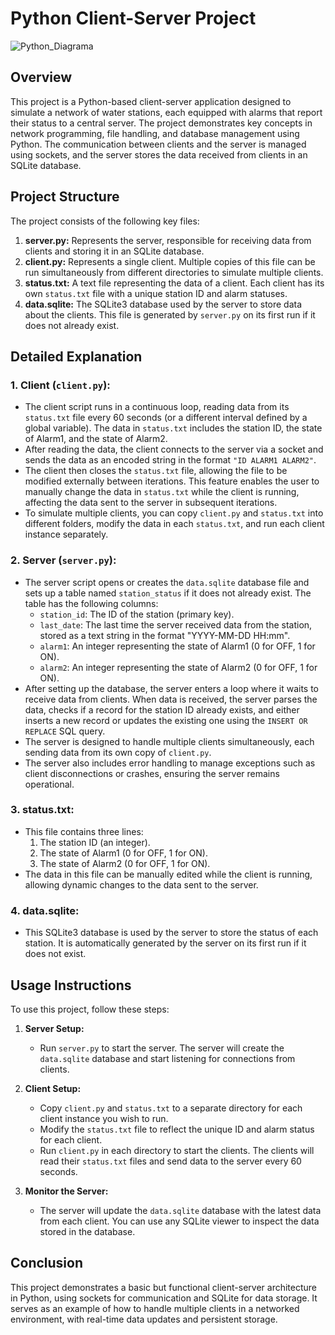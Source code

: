 # Python Client-Server Project

![Python_Diagrama](https://github.com/user-attachments/assets/70452f13-3bb1-459b-b7f9-4a8d7a5c987a)


## Overview

This project is a Python-based client-server application designed to simulate a network of water stations, each equipped with alarms that report their status to a central server. The project demonstrates key concepts in network programming, file handling, and database management using Python. The communication between clients and the server is managed using sockets, and the server stores the data received from clients in an SQLite database.

## Project Structure

The project consists of the following key files:

1. **server.py:** Represents the server, responsible for receiving data from clients and storing it in an SQLite database.
2. **client.py:** Represents a single client. Multiple copies of this file can be run simultaneously from different directories to simulate multiple clients.
3. **status.txt:** A text file representing the data of a client. Each client has its own `status.txt` file with a unique station ID and alarm statuses.
4. **data.sqlite:** The SQLite3 database used by the server to store data about the clients. This file is generated by `server.py` on its first run if it does not already exist.

## Detailed Explanation

### 1. **Client (`client.py`):**

- The client script runs in a continuous loop, reading data from its `status.txt` file every 60 seconds (or a different interval defined by a global variable). The data in `status.txt` includes the station ID, the state of Alarm1, and the state of Alarm2.
- After reading the data, the client connects to the server via a socket and sends the data as an encoded string in the format `"ID ALARM1 ALARM2"`.
- The client then closes the `status.txt` file, allowing the file to be modified externally between iterations. This feature enables the user to manually change the data in `status.txt` while the client is running, affecting the data sent to the server in subsequent iterations.
- To simulate multiple clients, you can copy `client.py` and `status.txt` into different folders, modify the data in each `status.txt`, and run each client instance separately.

### 2. **Server (`server.py`):**

- The server script opens or creates the `data.sqlite` database file and sets up a table named `station_status` if it does not already exist. The table has the following columns:
  - `station_id`: The ID of the station (primary key).
  - `last_date`: The last time the server received data from the station, stored as a text string in the format "YYYY-MM-DD HH:mm".
  - `alarm1`: An integer representing the state of Alarm1 (0 for OFF, 1 for ON).
  - `alarm2`: An integer representing the state of Alarm2 (0 for OFF, 1 for ON).
- After setting up the database, the server enters a loop where it waits to receive data from clients. When data is received, the server parses the data, checks if a record for the station ID already exists, and either inserts a new record or updates the existing one using the `INSERT OR REPLACE` SQL query.
- The server is designed to handle multiple clients simultaneously, each sending data from its own copy of `client.py`.
- The server also includes error handling to manage exceptions such as client disconnections or crashes, ensuring the server remains operational.

### 3. **status.txt:**

- This file contains three lines:
  1. The station ID (an integer).
  2. The state of Alarm1 (0 for OFF, 1 for ON).
  3. The state of Alarm2 (0 for OFF, 1 for ON).
- The data in this file can be manually edited while the client is running, allowing dynamic changes to the data sent to the server.

### 4. **data.sqlite:**

- This SQLite3 database is used by the server to store the status of each station. It is automatically generated by the server on its first run if it does not exist.

## Usage Instructions

To use this project, follow these steps:

1. **Server Setup:**
   - Run `server.py` to start the server. The server will create the `data.sqlite` database and start listening for connections from clients.

2. **Client Setup:**
   - Copy `client.py` and `status.txt` to a separate directory for each client instance you wish to run.
   - Modify the `status.txt` file to reflect the unique ID and alarm status for each client.
   - Run `client.py` in each directory to start the clients. The clients will read their `status.txt` files and send data to the server every 60 seconds.

3. **Monitor the Server:**
   - The server will update the `data.sqlite` database with the latest data from each client. You can use any SQLite viewer to inspect the data stored in the database.

## Conclusion

This project demonstrates a basic but functional client-server architecture in Python, using sockets for communication and SQLite for data storage. It serves as an example of how to handle multiple clients in a networked environment, with real-time data updates and persistent storage.

